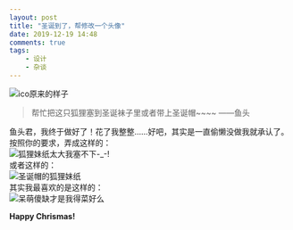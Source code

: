 ```yaml
---
layout: post
title: "圣诞到了，帮修改一个头像"
date: 2019-12-19 14:48
comments: true
tags: 
	- 设计 
	- 杂谈
---
```


![ico原来的样子](/assets/blogImg/xmas_ico0.jpg)      
> 帮忙把这只狐狸塞到圣诞袜子里或者带上圣诞帽~~~~ ——鱼头       

<!-- more -->

鱼头君，我终于做好了！花了我整整……好吧，其实是一直偷懒没做我就承认了。          
按照你的要求，弄成这样的：            
![狐狸妹纸太大我塞不下-_-!](/assets/blogImg/xmas_ico1.jpg)        
或者这样的：               
![圣诞帽的狐狸妹纸](/assets/blogImg/xmas_ico2.jpg)            
其实我最喜欢的是这样的：              
![呆萌傻缺才是我得菜好么](/assets/blogImg/xmas_ico3.jpg)         

**Happy Chrismas!**